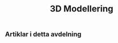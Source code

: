 ﻿---
title: 3D Modellering
type: docs
weight: 20
url: /sv/java/3d-modeling/
---
## **Artiklar i detta avdelning**

